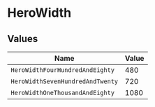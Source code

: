 # HeroWidth


## Values

| Name                             | Value                            |
| -------------------------------- | -------------------------------- |
| `HeroWidthFourHundredAndEighty`  | 480                              |
| `HeroWidthSevenHundredAndTwenty` | 720                              |
| `HeroWidthOneThousandAndEighty`  | 1080                             |